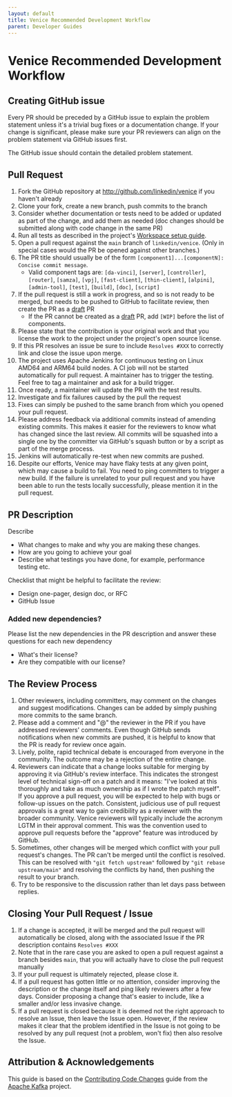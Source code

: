 ```yaml
---
layout: default
title: Venice Recommended Development Workflow
parent: Developer Guides
---
```


# Venice Recommended Development Workflow

## Creating GitHub issue

Every PR should be preceded by a GitHub issue to explain the problem statement unless it's a trivial bug fixes or a
documentation change. If your change is significant, please make sure your PR reviewers can align on the problem
statement via GitHub issues first.

The GitHub issue should contain the detailed problem statement.

## Pull Request
1. Fork the GitHub repository at http://github.com/linkedin/venice if you haven't already
2. Clone your fork, create a new branch, push commits to the branch
3. Consider whether documentation or tests need to be added or updated as part of the change, and add them as needed (doc changes should be submitted along with code change in the same PR)
4. Run all tests as described in the project's [Workspace setup guide](../dev_guide/workspace_setup.md#run-the-test-suite).
5. Open a pull request against the `main` branch of `linkedin/venice`. (Only in special cases would the PR be opened against other branches.)
6. The PR title should usually be of the form `[component1]...[componentN]: Concise commit message`.
   * Valid component tags are: `[da-vinci]`, `[server]`, `[controller]`,
      `[router]`, `[samza]`, `[vpj]`, `[fast-client]`, `[thin-client]`, `[alpini]`,
      `[admin-tool]`, `[test]`, `[build]`, `[doc]`, `[script]`
7. If the pull request is still a work in progress, and so is not ready to be merged, but needs to be pushed to GitHub to facilitate review,
    then create the PR as a [draft](https://docs.github.com/en/pull-requests/collaborating-with-pull-requests/proposing-changes-to-your-work-with-pull-requests/about-pull-requests#draft-pull-requests) PR
   * If the PR cannot be created as a [draft](https://docs.github.com/en/pull-requests/collaborating-with-pull-requests/proposing-changes-to-your-work-with-pull-requests/about-pull-requests#draft-pull-requests) PR,
     add `[WIP]` before the list of components.
8. Please state that the contribution is your original work and that you license the work to the project under the project's open source license.
9. If this PR resolves an issue be sure to include `Resolves #XXX` to correctly link and close the issue upon merge.
10. The project uses Apache Jenkins for continuous testing on Linux AMD64 and ARM64 build nodes. A CI job will not be started automatically for pull request. A maintainer has to trigger the testing. Feel free to tag a maintainer and ask for a build trigger.
11. Once ready, a maintainer will update the PR with the test results.
12. Investigate and fix failures caused by the pull the request
13. Fixes can simply be pushed to the same branch from which you opened your pull request.
14. Please address feedback via additional commits instead of amending existing commits. This makes it easier for the reviewers to know what has changed since the last review. All commits will be squashed into a single one by the committer via GitHub's squash button or by a script as part of the merge process.
15. Jenkins will automatically re-test when new commits are pushed.
16. Despite our efforts, Venice may have flaky tests at any given point, which may cause a build to fail. You need to ping committers to trigger a new build. If the failure is unrelated to your pull request and you have been able to run the tests locally successfully, please mention it in the pull request.

## PR Description

Describe

* What changes to make and why you are making these changes.
* How are you going to achieve your goal
* Describe what testings you have done, for example, performance testing etc.

Checklist that might be helpful to facilitate the review:

* Design one-pager, design doc, or RFC
* GitHub Issue

### Added new dependencies?

Please list the new dependencies in the PR description and answer these questions for each new dependency

* What's their license?
* Are they compatible with our license?

## The Review Process
1. Other reviewers, including committers, may comment on the changes and suggest modifications. Changes can be added by simply pushing more commits to the same branch.
2. Please add a comment and "@" the reviewer in the PR if you have addressed reviewers' comments. Even though GitHub sends notifications when new commits are pushed, it is helpful to know that the PR is ready for review once again.
3. Lively, polite, rapid technical debate is encouraged from everyone in the community. The outcome may be a rejection of the entire change.
4. Reviewers can indicate that a change looks suitable for merging by approving it via GitHub's review interface. This indicates the strongest level of technical sign-off on a patch and it means: "I've looked at this thoroughly and take as much ownership as if I wrote the patch myself". If you approve a pull request, you will be expected to help with bugs or follow-up issues on the patch. Consistent, judicious use of pull request approvals is a great way to gain credibility as a reviewer with the broader community. Venice reviewers will typically include the acronym LGTM in their approval comment. This was the convention used to approve pull requests before the "approve" feature was introduced by GitHub.
5. Sometimes, other changes will be merged which conflict with your pull request's changes. The PR can't be merged until the conflict is resolved. This can be resolved with `"git fetch upstream"` followed by `"git rebase upstream/main"` and resolving the conflicts by hand, then pushing the result to your branch.
6. Try to be responsive to the discussion rather than let days pass between replies.

## Closing Your Pull Request / Issue
1. If a change is accepted, it will be merged and the pull request will automatically be closed, along with the associated Issue if the PR description contains `Resolves #XXX`
2. Note that in the rare case you are asked to open a pull request against a branch besides `main`, that you will actually have to close the pull request manually
3. If your pull request is ultimately rejected, please close it.
4. If a pull request has gotten little or no attention, consider improving the description or the change itself and ping likely reviewers after a few days. Consider proposing a change that's easier to include, like a smaller and/or less invasive change.
5. If a pull request is closed because it is deemed not the right approach to resolve an Issue, then leave the Issue open. However, if the review makes it clear that the problem identified in the Issue is not going to be resolved by any pull request (not a problem, won't fix) then also resolve the Issue.

## Attribution & Acknowledgements

This guide is based on the [Contributing Code Changes](https://cwiki.apache.org/confluence/display/KAFKA/Contributing+Code+Changes) guide from the [Apache Kafka](https://kafka.apache.org/) project.